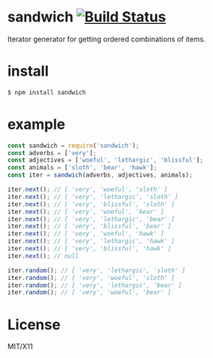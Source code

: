 # sandwich [![Build Status](https://secure.travis-ci.org/brianloveswords/sandwich.png)](http://travis-ci.org/brianloveswords/sandwich)

Iterator generator for getting ordered combinations of items.

# install

```js
$ npm install sandwich
```

# example

```js
const sandwich = require('sandwich');
const adverbs = ['very'];
const adjectives = ['woeful', 'lethargic', 'blissful'];
const animals = ['sloth', 'bear', 'hawk'];
const iter = sandwich(adverbs, adjectives, animals);

iter.next(); // [ 'very', 'woeful', 'sloth' ]
iter.next(); // [ 'very', 'lethargic', 'sloth' ]
iter.next(); // [ 'very', 'blissful', 'sloth' ]
iter.next(); // [ 'very', 'woeful', 'bear' ]
iter.next(); // [ 'very', 'lethargic', 'bear' ]
iter.next(); // [ 'very', 'blissful', 'bear' ]
iter.next(); // [ 'very', 'woeful', 'hawk' ]
iter.next(); // [ 'very', 'lethargic', 'hawk' ]
iter.next(); // [ 'very', 'blissful', 'hawk' ]
iter.next(); // null

iter.random(); // [ 'very', 'lethargic', 'sloth' ]
iter.random(); // [ 'very', 'woeful', 'sloth' ]
iter.random(); // [ 'very', 'lethargic', 'bear' ]
iter.random(); // [ 'very', 'woeful', 'bear' ]
```

# License

MIT/X11
